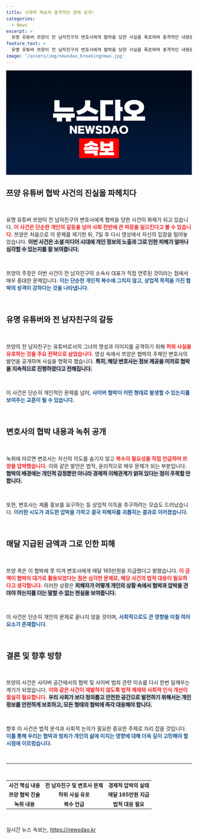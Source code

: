 ```yaml
---
title: 구제역 제보자 충격적인 정체 공개!
categories:
  - News
excerpt: >
  유명 유튜버 쯔양이 전 남자친구의 변호사에게 협박을 당한 사실을 폭로하며 충격적인 내용을 공개했습니다. 매달 165만원을 지불한 이유와 복수 언급까지, 그녀의 당혹스러운 상황이 드러났습니다. 클릭 유도!
feature_text: >
  유명 유튜버 쯔양이 전 남자친구의 변호사에게 협박을 당한 사실을 폭로하며 충격적인 내용을 공개했습니다. 매달 165만원을 지불한 이유와 복수 언급까지, 그녀의 당혹스러운 상황이 드러났습니다. 클릭 유도!
image: '/assets/img/newsdao_breakingnews.jpg'
---
```


<p><img src="/assets/img/newsdao_breakingnews.jpg" alt="cryptoinkorea 속보" /></p>

<h2 data-ke-size="size26">쯔양 유튜버 협박 사건의 진실을 파헤치다</h2>

<p data-ke-size="size16">&nbsp;</p>

<p>유명 유튜버 쯔양이 전 남자친구의 변호사에게 협박을 당한 사건이 화제가 되고 있습니다. <b><span style="color: #ee2323;">이 사건은 단순한 개인의 갈등을 넘어 사회 전반에 큰 파장을 일으킨다고 볼 수 있습니다.</span></b> 쯔양은 처음으로 이 문제를 제기한 뒤, 7일 후 다시 영상에서 자신의 입장을 털어놓았습니다. <b><span style="background-color: #21538527;">이번 사건은 소셜 미디어 시대에 개인 정보의 노출과 그로 인한 피해가 얼마나 심각할 수 있는지를 잘 보여줍니다.</span></b> </p>

<p data-ke-size="size16">&nbsp;</p>

<p>쯔양의 주장은 이번 사건이 전 남자친구의 소속사 대표가 직접 연루된 것이라는 점에서 매우 중대한 문제입니다. <b><span style="color: #1a5490;">이는 단순한 개인적 복수에 그치지 않고, 상업적 목적을 가진 협박의 성격이 강하다는 것을 나타냅니다.</span></b></p>

<p data-ke-size="size16">&nbsp;</p>

<h2 data-ke-size="size26">유명 유튜버와 전 남자친구의 갈등</h2>

<p data-ke-size="size16">&nbsp;</p>

<p>쯔양의 전 남자친구는 유튜버로서의 그녀의 명성과 이미지를 공격하기 위해 <b><span style="color: #ee2323;">허위 사실을 유포하는 것을 주요 전략으로 삼았습니다.</span></b> 영상 속에서 쯔양은 협박의 주체인 변호사의 발언을 공개하며 사실을 명확히 했습니다. <b><span style="background-color: #21538527;">특히, 해당 변호사는 정보 제공을 미끼로 협박을 지속적으로 진행하였다고 전해집니다.</span></b></p>

<p data-ke-size="size16">&nbsp;</p>

<p>이 사건은 단순히 개인적인 문제를 넘어, <b><span style="color: #1a5490;">사이버 협박이 어떤 형태로 발생할 수 있는지를 보여주는 교훈이 될 수 있습니다.</span></b> </p>

<p data-ke-size="size16">&nbsp;</p>

<h2 data-ke-size="size26">변호사의 협박 내용과 녹취 공개</h2>

<p data-ke-size="size16">&nbsp;</p>

<p>녹취에 따르면 변호사는 자신의 의도를 숨기지 않고 <b><span style="color: #ee2323;">복수의 필요성을 직접 언급하며 쯔양을 압박했습니다.</span></b> 이와 같은 발언은 법적, 윤리적으로 매우 문제가 되는 부분입니다. <b><span style="background-color: #21538527;">협박의 배경에는 개인적 감정뿐만 아니라 경제적 이해관계가 얽혀 있다는 점이 주목할 만합니다.</span></b></p>

<p data-ke-size="size16">&nbsp;</p>

<p>또한, 변호사는 제품 홍보를 요구하는 등 상업적 이득을 추구하려는 모습도 드러났습니다. <b><span style="color: #1a5490;">이러한 시도가 과도한 압박을 가하고 결국 피해자를 괴롭히는 결과로 이어졌습니다.</span></b></p>

<p data-ke-size="size16">&nbsp;</p>

<h2 data-ke-size="size26">매달 지급된 금액과 그로 인한 피해</h2>

<p data-ke-size="size16">&nbsp;</p>

<p>쯔양 측은 이 협박에 못 이겨 변호사에게 매달 165만원을 지급했다고 밝혔습니다. <b><span style="color: #ee2323;">이 금액이 협박의 대가로 활용되었다는 점은 심각한 문제로, 해당 사건의 법적 대응이 필요하다고 생각합니다.</span></b> 이러한 상황은 <b><span style="background-color: #21538527;">피해자가 어떻게 개인의 상황 속에서 협박과 압박을 견뎌야 하는지를 더는 말할 수 없는 현실을 보여줍니다.</span></b></p>

<p data-ke-size="size16">&nbsp;</p>

<p>이 사건은 단순히 개인의 문제로 끝나지 않을 것이며, <b><span style="color: #1a5490;">사회적으로도 큰 영향을 미칠 여러 요소가 존재합니다.</span></b> </p>

<p data-ke-size="size16">&nbsp;</p>

<h2 data-ke-size="size26">결론 및 향후 방향</h2>

<p data-ke-size="size16">&nbsp;</p>

<p>쯔양의 사건은 사이버 공간에서의 협박 및 사이버 범죄 관련 이슈를 다시 한번 일깨우는 계기가 되었습니다. <b><span style="color: #ee2323;">이와 같은 사건이 재발하지 않도록 법적 제재와 사회적 인식 개선이 절실히 필요합니다.</span></b> <b><span style="background-color: #21538527;">우리 사회가 보다 정의롭고 안전한 공간으로 발전하기 위해서는 개인 정보를 안전하게 보호하고, 모든 형태의 협박에 즉각 대응해야 합니다.</span></b></p>

<p data-ke-size="size16">&nbsp;</p>

<p>향후 이 사건은 법적 분석과 사회적 논의가 필요한 중요한 주제로 자리 잡을 것입니다. <b><span style="color: #1a5490;">이를 통해 우리는 협박과 범죄가 개인의 삶에 미치는 영향에 대해 더욱 깊이 고민해야 할 시점에 이르렀습니다.</span></b></p>

<p data-ke-size="size16">&nbsp;</p>

<hr>

<p data-ke-size="size16">&nbsp;</p>

<table style="width: 100%;">
<tr>
<td style="text-align: center; height: 17px;"><b>사건 핵심 내용</b></td>
<td style="text-align: center; height: 17px;"><b>전 남자친구 및 변호사 문제</b></td>
<td style="text-align: center; height: 17px;"><b>경제적 압박의 실태</b></td>
</tr>
<tr>
<td style="text-align: center; height: 17px;"><b>쯔양 협박 진술</b></td>
<td style="text-align: center; height: 17px;"><b>허위 사실 유포</b></td>
<td style="text-align: center; height: 17px;"><b>매달 165만원 지급</b></td>
</tr>
<tr>
<td style="text-align: center; height: 17px;"><b>녹취 내용</b></td>
<td style="text-align: center; height: 17px;"><b>복수 언급</b></td>
<td style="text-align: center; height: 17px;"><b>법적 대응 필요</b></td>
</tr>
</table>

<p data-ke-size="size16">&nbsp;</p>
실시간 뉴스 속보는, <a href="https://newsdao.kr" rel="dofollow">https://newsdao.kr</a>


